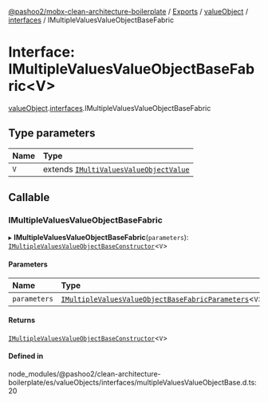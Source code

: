 [@pashoo2/mobx-clean-architecture-boilerplate](../README.md) / [Exports](../modules.md) / [valueObject](../modules/valueobject.md) / [interfaces](../modules/valueobject.interfaces.md) / IMultipleValuesValueObjectBaseFabric

# Interface: IMultipleValuesValueObjectBaseFabric<V\>

[valueObject](../modules/valueobject.md).[interfaces](../modules/valueobject.interfaces.md).IMultipleValuesValueObjectBaseFabric

## Type parameters

| Name | Type |
| :------ | :------ |
| `V` | extends [`IMultiValuesValueObjectValue`](valueobject.interfaces.imultivaluesvalueobjectvalue.md) |

## Callable

### IMultipleValuesValueObjectBaseFabric

▸ **IMultipleValuesValueObjectBaseFabric**(`parameters`): [`IMultipleValuesValueObjectBaseConstructor`](valueobject.interfaces.imultiplevaluesvalueobjectbaseconstructor.md)<`V`\>

#### Parameters

| Name | Type |
| :------ | :------ |
| `parameters` | [`IMultipleValuesValueObjectBaseFabricParameters`](valueobject.interfaces.imultiplevaluesvalueobjectbasefabricparameters.md)<`V`\> |

#### Returns

[`IMultipleValuesValueObjectBaseConstructor`](valueobject.interfaces.imultiplevaluesvalueobjectbaseconstructor.md)<`V`\>

#### Defined in

node_modules/@pashoo2/clean-architecture-boilerplate/es/valueObjects/interfaces/multipleValuesValueObjectBase.d.ts:20
